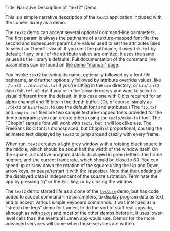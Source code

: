Title: Narrative Description of "text2" Demo

This is a simple narrative description of the `text2` application included
with the Lumen library as a demo.

The `text2` demo can accept several optional command-line parameters.  The
first param is always the pathname of a texture-mapped font file; the second
and subsequent params are values used to set the attributes used to select an
OpenGL visual.  If you omit the pathname, it uses `fsb.txf` by default; if any
or all of the attribute values are omitted, it uses the same values as the
library's defaults.  Full documentation of the command line parameters can be
found on [the demo "manual" page][manual].

You invoke `text2` by typing its name, optionally followed by a font-file
pathname, and further optionally followed by attribute override values, like
`./text2 ../data/fsb.txf` if you're sitting in the `bin` directory, or
`bin/text2 data/fsb.txf a0 d16` if you're in the `lumen` directory and want to
select a visual different from the default, in this case one with 0 bits
required for an alpha channel and 16 bits in the depth buffer.  (Or, of
course, simply as `./text2` or `bin/text2`, to use the default font and
attributes.)  The `fsb.txf` and `chopin.txf` files are two sample
texture-mapped fonts provided for the demo programs; you can create others
using the `tools/make-txf` tool.  The "Chopin" sample font will *work* with
`text2`, but it will look like ass.  The FreeSans Bold font is monospaced, but
Chopin is proportional, causing the animated text displayed by `text2` to jump
around crazily with every frame.

When run, `text2` creates a light grey window with a rotating black square in
the middle, which should be about half the width of the window itself.  On the
square, actual live program data is displayed in green letters: the frame
number, and the current framerate, which should be close to 60.  You can speed
up or slow down the rotation of the square using the Up and Down arrow keys,
or pause/restart it with the spacebar.  Note that the updating of the
displayed data is independent of the square's rotation.  Terminate the app by
pressing "q" or the Esc key, or by closing the window.

The `text2` demo started life as a clone of the [`texture`][texture] demo, but
has code added to accept command-line parameters, to display program data as
text, and to accept various simple keyboard commands.  It was intended as a
"stretch the legs" demo for Lumen, to do the sort of stuff real apps do,
although as with [`text1`][text1] and most of the other demos before it, it
uses lower-level calls than the eventual Lumen app would use.  Demos for the
more advanced services will come when those services are written.

[texture]:  narrative-sgi_simple.html
[text1]:    narrative-text1.html
[manual]:   demo-manual.html
